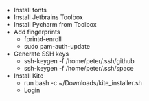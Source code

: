 * Install fonts
* Install Jetbrains Toolbox
* Install Pycharm from Toolbox
* Add fingerprints
    * fprintd-enroll
    * sudo pam-auth-update
* Generate SSH keys
    * ssh-keygen -f /home/peter/.ssh/github
    * ssh-keygen -f /home/peter/.ssh/space
* Install Kite
    * run bash -c ~/Downloads/kite_installer.sh
    * Login


